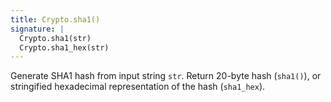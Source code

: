 ```yaml
---
title: Crypto.sha1()
signature: |
  Crypto.sha1(str)
  Crypto.sha1_hex(str)
---
```


Generate SHA1 hash from input string `str`. Return 20-byte hash (`sha1()`), or
stringified hexadecimal representation of the hash (`sha1_hex`).
